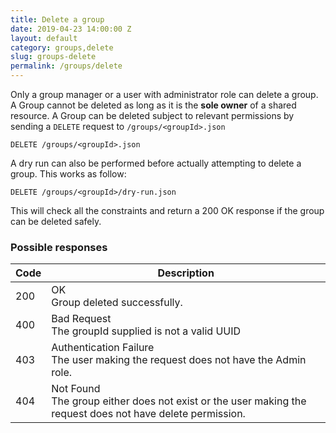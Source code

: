 ```yaml
---
title: Delete a group
date: 2019-04-23 14:00:00 Z
layout: default
category: groups,delete
slug: groups-delete
permalink: /groups/delete
---
```


Only a group manager or a user with administrator role can delete a group.
A Group cannot be deleted as long as it is the **sole owner** of a shared resource.
A Group can be deleted subject to relevant permissions by sending a `DELETE` request to `/groups/<groupId>.json`

```
DELETE /groups/<groupId>.json
```

A dry run can also be performed before actually attempting to delete a group. 
This works as follow:
```
DELETE /groups/<groupId>/dry-run.json
```

This will check all the constraints and return a 200 OK response if the group can be deleted safely.

### Possible responses

<table class="table-parameters">
<thead>
  <tr>
   <th>Code
   </th>
   <th>Description
   </th>
  </tr>
</thead>
<tbody>
  <tr>
   <td>200
   </td>
   <td>OK<br/>
   Group deleted successfully.
   </td>
  </tr>
  <tr>
   <td>400
   </td>
   <td>Bad Request<br/>
   The groupId supplied is not a valid UUID
   </td>
  </tr>
  <tr>
   <td>403
   </td>
   <td>Authentication Failure<br/>
   The user making the request does not have the Admin role.
   </td>
  </tr>
  <tr>
   <td>404
   </td>
   <td>Not Found<br/>
   The group either does not exist or the user making the request does not have delete permission.
   </td>
  </tr>
  </tbody>
</table>
